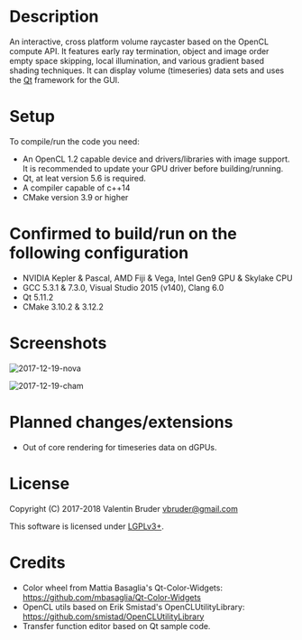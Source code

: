 # Description #

An interactive, cross platform volume raycaster based on the OpenCL compute API.
It features early ray termination, object and image order empty space skipping, local illumination, and various gradient based shading techniques.
It can display volume (timeseries) data sets and uses the [Qt](https://www.qt.io) framework for the GUI. 

# Setup #

To compile/run the code you need:

* An OpenCL 1.2 capable device and drivers/libraries with image support. It is recommended to update your GPU driver before building/running.
* Qt, at leat version 5.6 is required.
* A compiler capable of c++14
* CMake version 3.9 or higher 

# Confirmed to build/run on the following configuration #

* NVIDIA Kepler & Pascal, AMD Fiji & Vega, Intel Gen9 GPU & Skylake CPU
* GCC 5.3.1 & 7.3.0, Visual Studio 2015 (v140), Clang 6.0
* Qt 5.11.2
* CMake 3.10.2 & 3.12.2

# Screenshots #

![2017-12-19-nova](https://bytebucket.org/theVall/basicvolumeraycaster/raw/6d3ef5483cd67d8a6416620887a19d36ca6e4d67/screenshots/2018-04-23-nova.png)

![2017-12-19-cham](https://bytebucket.org/theVall/basicvolumeraycaster/raw/6d3ef5483cd67d8a6416620887a19d36ca6e4d67/screenshots/2018-04-23-cham.png)

# Planned changes/extensions #

*  Out of core rendering for timeseries data on dGPUs.

# License #

Copyright (C) 2017-2018 Valentin Bruder vbruder@gmail.com

This software is licensed under [LGPLv3+](https://www.gnu.org/licenses/lgpl-3.0.en.html).

# Credits #
	
  * Color wheel from Mattia Basaglia's Qt-Color-Widgets: https://github.com/mbasaglia/Qt-Color-Widgets
  * OpenCL utils based on Erik Smistad's OpenCLUtilityLibrary: https://github.com/smistad/OpenCLUtilityLibrary
  * Transfer function editor based on Qt sample code.